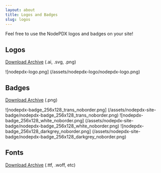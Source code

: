 ```yaml
---
layout: about
title: Logos and Badges
slug: logos
---
```

Feel free to use the NodePDX logos and badges on your site!

## Logos
[Download Archive](/assets/nodepdx-logo.zip) (.ai, .svg, .png)

![nodepdx-logo.png] (/assets/nodepdx-logo/nodepdx-logo.png)

## Badges
[Download Archive](/assets/nodepdx-site-badge.zip)  (.png)

![nodepdx-badge_256x128_trans_noborder.png] (/assets/nodepdx-site-badge/nodepdx-badge_256x128_trans_noborder.png)
![nodepdx-badge_256x128_white_noborder.png] (/assets/nodepdx-site-badge/nodepdx-badge_256x128_white_noborder.png)
![nodepdx-badge_256x128_darkgrey_noborder.png] (/assets/nodepdx-site-badge/nodepdx-badge_256x128_darkgrey_noborder.png)

## Fonts
[Download Archive](/assets/nodepdx-font.zip) (.ttf, .woff, etc)